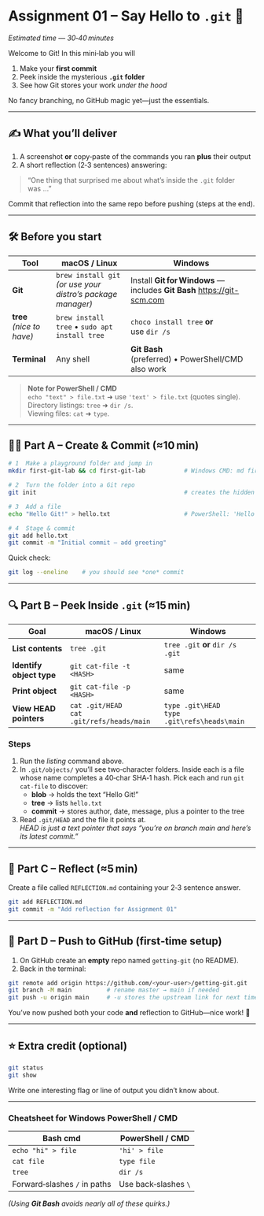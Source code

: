 # Assignment 01 – Say Hello to `.git` 🚀
*Estimated time — 30‑40 minutes*

Welcome to Git! In this mini‑lab you will

1. Make your **first commit**  
2. Peek inside the mysterious **`.git` folder**  
3. See how Git stores your work *under the hood*

No fancy branching, no GitHub magic yet—just the essentials.

---

## ✍️ What you’ll deliver
1. A screenshot **or** copy‑paste of the commands you ran **plus** their output  
2. A short reflection (2‑3 sentences) answering:

> “One thing that surprised me about what’s inside the `.git` folder was …”

Commit that reflection into the same repo before pushing (steps at the end).

---

## 🛠 Before you start

| Tool | macOS / Linux | Windows |
|------|---------------|---------|
| **Git** | `brew install git` *(or use your distro’s package manager)* | Install **Git for Windows** — includes **Git Bash** <https://git-scm.com> |
| **tree** *(nice to have)* | `brew install tree` • `sudo apt install tree` | `choco install tree` **or** use `dir /s` |
| **Terminal** | Any shell | **Git Bash** (preferred) • PowerShell/CMD also work |

> **Note for PowerShell / CMD**   
> `echo "text" > file.txt` ➜ use `'text' > file.txt` (quotes single).  
> Directory listings: `tree` ➜ `dir /s`.  
> Viewing files: `cat` ➜ `type`.

---

## 🚶‍♂️ Part A – Create & Commit (≈10 min)

```bash
# 1  Make a playground folder and jump in
mkdir first-git-lab && cd first-git-lab           # Windows CMD: md first-git-lab & cd first-git-lab

# 2  Turn the folder into a Git repo
git init                                          # creates the hidden .git folder

# 3  Add a file
echo "Hello Git!" > hello.txt                     # PowerShell: 'Hello Git!' > hello.txt

# 4  Stage & commit
git add hello.txt
git commit -m "Initial commit – add greeting"
```

Quick check:

```bash
git log --oneline    # you should see *one* commit
```

---

## 🔍 Part B – Peek Inside `.git` (≈15 min)

| Goal | macOS / Linux | Windows |
|------|---------------|---------|
| **List contents** | `tree .git` | `tree .git` **or** `dir /s .git` |
| **Identify object type** | `git cat-file -t <HASH>` | same |
| **Print object** | `git cat-file -p <HASH>` | same |
| **View HEAD pointers** | `cat .git/HEAD`<br>`cat .git/refs/heads/main` | `type .git\HEAD`<br>`type .git\refs\heads\main` |

### Steps

1. Run the *listing* command above.  
2. In `.git/objects/` you’ll see two‑character folders. Inside each is a file whose name completes a 40‑char SHA‑1 hash. Pick each and run `git cat-file` to discover:  
   * **blob** → holds the text “Hello Git!”  
   * **tree** → lists `hello.txt`  
   * **commit** → stores author, date, message, plus a pointer to the tree  
3. Read `.git/HEAD` and the file it points at.  
   *HEAD is just a text pointer that says “you’re on branch *main* and here’s its latest commit.”*

---

## 💬 Part C – Reflect (≈5 min)

Create a file called `REFLECTION.md` containing your 2‑3 sentence answer.

```bash
git add REFLECTION.md
git commit -m "Add reflection for Assignment 01"
```

---

## 🚀 Part D – Push to GitHub (first‑time setup)

1. On GitHub create an **empty** repo named `getting-git` (no README).  
2. Back in the terminal:

```bash
git remote add origin https://github.com/<your‑user>/getting-git.git
git branch -M main          # rename master → main if needed
git push -u origin main     # -u stores the upstream link for next time
```

You’ve now pushed both your code **and** reflection to GitHub—nice work! 🎉

---

## ⭐ Extra credit (optional)

```bash
git status
git show
```

Write one interesting flag or line of output you didn’t know about.

---

### Cheatsheet for Windows PowerShell / CMD

| Bash cmd | PowerShell / CMD |
|----------|------------------|
| `echo "hi" > file` | `'hi' > file` |
| `cat file` | `type file` |
| `tree` | `dir /s` |
| Forward‑slashes `/` in paths | Use back‑slashes `\` |

*(Using **Git Bash** avoids nearly all of these quirks.)*
